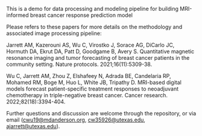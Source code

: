 This is a demo for data processing and modeling pipeline for building MRI-informed breast cancer response prediction model

Please refers to these papers for more details on the methodology and associated image processing pipeline:

Jarrett AM, Kazerouni AS, Wu C, Virostko J, Sorace AG, DiCarlo JC, Hormuth DA, Ekrut DA, Patt D, Goodgame B, Avery S. Quantitative magnetic resonance imaging and tumor forecasting of breast cancer patients in the community setting. Nature protocols. 2021;16(11):5309-38.

Wu C, Jarrett AM, Zhou Z, Elshafeey N, Adrada BE, Candelaria RP, Mohamed RM, Boge M, Huo L, White JB, Tripathy D. MRI-based digital models forecast patient-specific treatment responses to neoadjuvant chemotherapy in triple-negative breast cancer. Cancer research. 2022;82(18):3394-404.

Further questions and discussion are welcome through the repository, or via email (cwu19@mdanderson.org, cw35926@utexas.edu, ajarrett@utexas.edu).
